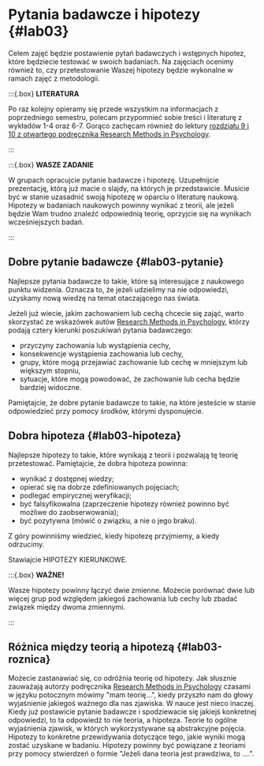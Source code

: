 # Pytania badawcze i hipotezy {#lab03}

Celem zajęć będzie postawienie pytań badawczych i wstępnych hipotez, które będziecie testować w swoich badaniach. Na zajęciach ocenimy również to, czy przetestowanie Waszej hipotezy będzie wykonalne w ramach zajęć z metodologii.

:::{.box}
**LITERATURA**

Po raz kolejny opieramy się przede wszystkim na informacjach z poprzedniego semestru, polecam przypomnieć sobie treści i literaturę z wykładów 1-4 oraz 6-7. Gorąco zachęcam również do lektury [rozdziału 9 i 10 z otwartego podręcznika Research Methods in Psychology](https://kpu.pressbooks.pub/psychmethods4e/chapter/generating-good-research-questions/).

:::

:::{.box}
**WASZE ZADANIE**

W grupach opracujcie pytanie badawcze i hipotezę. Uzupełnijcie prezentację, którą już macie o slajdy, na których je przedstawicie. Musicie być w stanie uzasadnić swoją hipotezę w oparciu o literaturę naukową. Hipotezy w badaniach naukowych powinny wynikać z teorii, ale jeżeli będzie Wam trudno znaleźć odpowiednią teorię, oprzyjcie się na wynikach wcześniejszych badań.

:::

## Dobre pytanie badawcze {#lab03-pytanie}

Najlepsze pytania badawcze to takie, które są interesujące z naukowego punktu widzenia. Oznacza to, że jeżeli udzielimy na nie odpowiedzi, uzyskamy nową wiedzę na temat otaczającego nas świata. 

Jeżeli już wiecie, jakim zachowaniem lub cechą chcecie się zająć, warto skorzystać ze wskazówek autów [Research Methods in Psychology](https://kpu.pressbooks.pub/psychmethods4e/chapter/generating-good-research-questions/), którzy podają cztery kierunki poszukiwań pytania badawczego:

- przyczyny zachowania lub wystąpienia cechy,
- konsekwencje wystąpienia zachowania lub cechy,
- grupy, które mogą przejawiać zachowanie lub cechę w mniejszym lub większym stopniu,
- sytuacje, które mogą powodować, że zachowanie lub cecha będzie bardziej widoczne.

Pamiętajcie, że dobre pytanie badawcze to takie, na które jesteście w stanie odpowiedzieć przy pomocy środków, którymi dysponujecie.

## Dobra hipoteza {#lab03-hipoteza}

Najlepsze hipotezy to takie, które wynikają z teorii i pozwalają tę teorię przetestować. Pamiętajcie, że dobra hipoteza powinna:

- wynikać z dostępnej wiedzy;
- opierać się na dobrze zdefiniowanych pojęciach;
- podlegać empirycznej weryfikacji;
- być falsyfikowalna (zaprzeczenie hipotezy również powinno być możliwe do zaobserwowania);
- być pozytywna (mówić o związku, a nie o jego braku).

Z góry powinniśmy wiedzieć, kiedy hipotezę przyjmiemy, a kiedy odrzucimy.

Stawiajcie HIPOTEZY KIERUNKOWE. 

:::{.box}
**WAŻNE!**

Wasze hipotezy powinny łączyć dwie zmienne. Możecie porównać dwie lub więcej grup pod względem jakiegoś zachowania lub cechy lub zbadać związek między dwoma zmiennymi.

:::

## Różnica między teorią a hipotezą {#lab03-roznica}

Możecie zastanawiać się, co odróżnia teorię od hipotezy. Jak słusznie zauważają autorzy podręcznika [Research Methods in Psychology](https://kpu.pressbooks.pub/psychmethods4e/chapter/developing-a-hypothesis/) czasami w języku potocznym mówimy "mam teorię...", kiedy przyszło nam do głowy wyjaśnienie jakiegoś ważnego dla nas zjawiska. W nauce jest nieco inaczej. Kiedy już postawicie pytanie badawcze i spodziewacie się jakiejś konkretnej odpowiedzi, to ta odpowiedź to nie teoria, a hipoteza. Teorie to ogólne wyjaśnienia zjawisk, w których wykorzystywane są abstrakcyjne pojęcia. Hipotezy to konkretne przewidywania dotyczące tego, jakie wyniki mogą zostać uzyskane w badaniu. Hipotezy powinny być powiązane z teoriami przy pomocy stwierdzeń o formie "Jeżeli dana teoria jest prawdziwa, to ....". 
